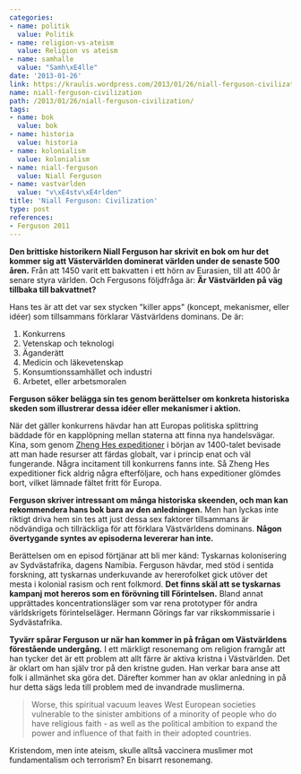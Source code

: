 ```yaml
---
categories:
- name: politik
  value: Politik
- name: religion-vs-ateism
  value: Religion vs ateism
- name: samhalle
  value: "Samh\xE4lle"
date: '2013-01-26'
link: https://kraulis.wordpress.com/2013/01/26/niall-ferguson-civilization/
name: niall-ferguson-civilization
path: /2013/01/26/niall-ferguson-civilization/
tags:
- name: bok
  value: bok
- name: historia
  value: historia
- name: kolonialism
  value: kolonialism
- name: niall-ferguson
  value: Niall Ferguson
- name: vastvarlden
  value: "v\xE4stv\xE4rlden"
title: 'Niall Ferguson: Civilization'
type: post
references:
- Ferguson 2011
---
```

**Den brittiske historikern Niall Ferguson har skrivit en bok om hur det kommer sig att Västervärlden dominerat världen under de senaste 500 åren.** Från att 1450 varit ett bakvatten i ett hörn av Eurasien, till att 400 år senare styra världen. Och Fergusons följdfråga är: **Är Västvärlden på väg tillbaka till bakvattnet?**

Hans tes är att det var sex stycken "killer apps" (koncept, mekanismer, eller idéer) som tillsammans förklarar Västvärldens dominans. De är:

1. Konkurrens
2. Vetenskap och teknologi
3. Äganderätt
4. Medicin och läkevetenskap
5. Konsumtionssamhället och industri
6. Arbetet, eller arbetsmoralen

**Ferguson söker belägga sin tes genom berättelser om konkreta historiska skeden som illustrerar dessa idéer eller mekanismer i aktion.**

När det gäller konkurrens hävdar han att Europas politiska splittring bäddade för en kapplöpning mellan staterna att finna nya handelsvägar. Kina, som genom [Zheng Hes expeditioner](http://sv.wikipedia.org/wiki/Zheng_He) i början av 1400-talet bevisade att man hade resurser att färdas globalt, var i princip enat och väl fungerande. Några incitament till konkurrens fanns inte. Så Zheng Hes expeditioner fick aldrig några efterföljare, och hans expeditioner glömdes bort, vilket lämnade fältet fritt för Europa.

**Ferguson skriver intressant om många historiska skeenden, och man kan rekommendera hans bok bara av den anledningen.** Men han lyckas inte riktigt driva hem sin tes att just dessa sex faktorer tillsammans är nödvändiga och tillräckliga för att förklara Västvärldens dominans. **Någon övertygande syntes av episoderna levererar han inte.**

Berättelsen om en episod förtjänar att bli mer känd: Tyskarnas kolonisering av Sydvästafrika, dagens Namibia. Ferguson hävdar, med stöd i sentida forskning, att tyskarnas underkuvande av hererofolket gick utöver det mesta i kolonial rasism och rent folkmord. **Det finns skäl att se tyskarnas kampanj mot hereros som en förövning till Förintelsen.** Bland annat upprättades koncentrationsläger som var rena prototyper för andra världskrigets förintelseläger. Hermann Görings far var rikskommissarie  i Sydvästafrika.

**Tyvärr spårar Ferguson ur när han kommer in på frågan om Västvärldens förestående undergång.** I ett märkligt resonemang om religion framgår att han tycker det är ett problem att allt färre är aktiva kristna i Västvärlden. Det är oklart om han själv tror på den kristne guden. Han verkar bara anse att folk i allmänhet ska göra det. Därefter kommer han av oklar anledning in på hur detta sägs leda till problem med de invandrade muslimerna.

> Worse, this spiritual vacuum leaves West European societies vulnerable to the sinister ambitions of a minority of people who do have religious faith - as well as the political ambition to expand the power and influence of that faith in their adopted countries.

Kristendom, men inte ateism, skulle alltså vaccinera muslimer mot fundamentalism och terrorism? En bisarrt resonemang. 
